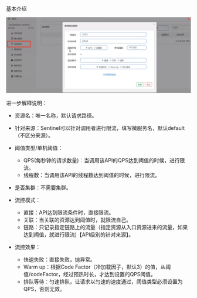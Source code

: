 基本介绍

![img](Sentinel流控规则介绍.assets/d8ae2bea252af0bb278332b3aeb8fb77.png)

进一步解释说明：

* 资源名：唯一名称，默认请求路径。
* 针对来源：Sentinel可以针对调用者进行限流，填写微服务名，默认default（不区分来源）。
* 阈值类型/单机阈值：
  * QPS(每秒钟的请求数量)︰当调用该API的QPS达到阈值的时候，进行限流。
  * 线程数：当调用该API的线程数达到阈值的时候，进行限流。

* 是否集群：不需要集群。
* 流控模式：
  * 直接：API达到限流条件时，直接限流。
  * 关联：当关联的资源达到阈值时，就限流自己。
  * 链路：只记录指定链路上的流量（指定资源从入口资源进来的流量，如果达到阈值，就进行限流)【API级别的针对来源】。

* 流控效果：
  * 快速失败：直接失败，抛异常。
  * Warm up：根据Code Factor（冷加载因子，默认3）的值，从阈值/codeFactor，经过预热时长，才达到设置的QPS阈值。
  * 排队等待：匀速排队，让请求以匀速的速度通过，阈值类型必须设置为QPS，否则无效。
    